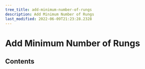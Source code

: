 ```yaml
---
tree_title: add-minimum-number-of-rungs
description: Add Minimum Number of Rungs
last_modified: 2022-06-09T21:23:28.2328
---
```


# Add Minimum Number of Rungs

## Contents

